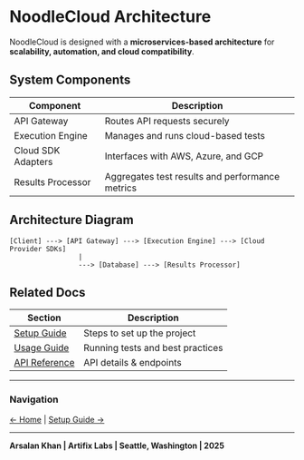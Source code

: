 # NoodleCloud Architecture

NoodleCloud is designed with a **microservices-based architecture** for **scalability, automation, and cloud compatibility**.

## System Components

| Component          | Description |
|-------------------|-------------|
| API Gateway       | Routes API requests securely |
| Execution Engine  | Manages and runs cloud-based tests |
| Cloud SDK Adapters | Interfaces with AWS, Azure, and GCP |
| Results Processor | Aggregates test results and performance metrics |

## Architecture Diagram

```plaintext
[Client] ---> [API Gateway] ---> [Execution Engine] ---> [Cloud Provider SDKs]
                 |
                 ---> [Database] ---> [Results Processor]
```

## Related Docs
| Section | Description |
|---------|-------------|
| [Setup Guide](setup.md) | Steps to set up the project |
| [Usage Guide](usage.md) | Running tests and best practices |
| [API Reference](api_reference.md) | API details & endpoints |

---

### Navigation  
[← Home](../README.md) | [Setup Guide →](setup.md)

---

**Arsalan Khan | Artifix Labs | Seattle, Washington | 2025**
